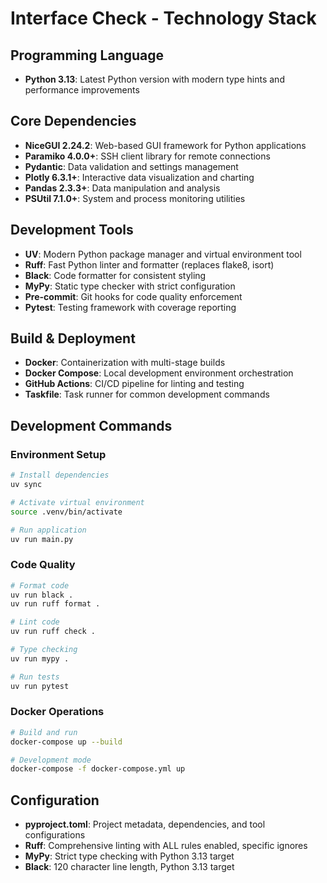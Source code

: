 # Interface Check - Technology Stack

## Programming Language
- **Python 3.13**: Latest Python version with modern type hints and performance improvements

## Core Dependencies
- **NiceGUI 2.24.2**: Web-based GUI framework for Python applications
- **Paramiko 4.0.0+**: SSH client library for remote connections
- **Pydantic**: Data validation and settings management
- **Plotly 6.3.1+**: Interactive data visualization and charting
- **Pandas 2.3.3+**: Data manipulation and analysis
- **PSUtil 7.1.0+**: System and process monitoring utilities

## Development Tools
- **UV**: Modern Python package manager and virtual environment tool
- **Ruff**: Fast Python linter and formatter (replaces flake8, isort)
- **Black**: Code formatter for consistent styling
- **MyPy**: Static type checker with strict configuration
- **Pre-commit**: Git hooks for code quality enforcement
- **Pytest**: Testing framework with coverage reporting

## Build & Deployment
- **Docker**: Containerization with multi-stage builds
- **Docker Compose**: Local development environment orchestration
- **GitHub Actions**: CI/CD pipeline for linting and testing
- **Taskfile**: Task runner for common development commands

## Development Commands

### Environment Setup
```bash
# Install dependencies
uv sync

# Activate virtual environment
source .venv/bin/activate

# Run application
uv run main.py
```

### Code Quality
```bash
# Format code
uv run black .
uv run ruff format .

# Lint code
uv run ruff check .

# Type checking
uv run mypy .

# Run tests
uv run pytest
```

### Docker Operations
```bash
# Build and run
docker-compose up --build

# Development mode
docker-compose -f docker-compose.yml up
```

## Configuration
- **pyproject.toml**: Project metadata, dependencies, and tool configurations
- **Ruff**: Comprehensive linting with ALL rules enabled, specific ignores
- **MyPy**: Strict type checking with Python 3.13 target
- **Black**: 120 character line length, Python 3.13 target